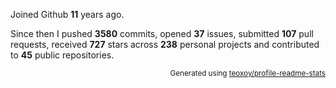 Joined Github **11** years ago.

Since then I pushed **3580** commits, opened **37** issues, submitted **107** pull requests, received **727** stars across **238** personal projects and contributed to **45** public repositories.

<p align="right"><sub>Generated using <a href="https://github.com/marketplace/actions/profile-readme-stats">teoxoy/profile-readme-stats</a></sub></p>
